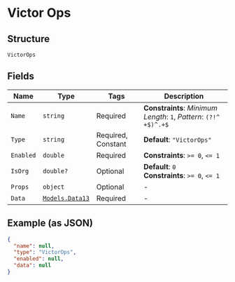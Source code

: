 
# Victor Ops

## Structure

`VictorOps`

## Fields

| Name | Type | Tags | Description |
|  --- | --- | --- | --- |
| `Name` | `string` | Required | **Constraints**: *Minimum Length*: `1`, *Pattern*: `(?!^ +$)^.+$` |
| `Type` | `string` | Required, Constant | **Default**: `"VictorOps"` |
| `Enabled` | `double` | Required | **Constraints**: `>= 0`, `<= 1` |
| `IsOrg` | `double?` | Optional | **Default**: `0`<br>**Constraints**: `>= 0`, `<= 1` |
| `Props` | `object` | Optional | - |
| `Data` | [`Models.Data13`](../../doc/models/data-13.md) | Required | - |

## Example (as JSON)

```json
{
  "name": null,
  "type": "VictorOps",
  "enabled": null,
  "data": null
}
```

